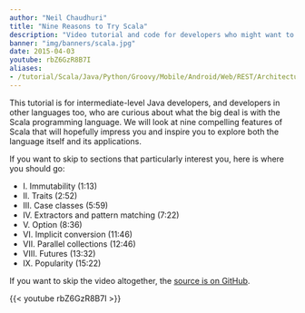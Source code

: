 ```yaml
---
author: "Neil Chaudhuri"
title: "Nine Reasons to Try Scala"
description: "Video tutorial and code for developers who might want to give the Scala programming language a try."
banner: "img/banners/scala.jpg"
date: 2015-04-03
youtube: rbZ6GzR8B7I
aliases:
- /tutorial/Scala/Java/Python/Groovy/Mobile/Android/Web/REST/Architecture/Programming/2015/04/03/nine-reasons-to-try-scala
---
```


This tutorial is for intermediate-level Java developers, and developers in other languages too, who are curious about
what the big deal is with the Scala programming language. We will look at nine compelling features of Scala that will
hopefully impress you and inspire you to explore both the language itself and its applications.

If you want to skip to sections that particularly interest you, here is where you should go:

- I\. Immutability (1:13)
- II. Traits (2:52)
- III. Case classes (5:59)
- IV. Extractors and pattern matching (7:22)
- V\. Option (8:36)
- VI. Implicit conversion (11:46)
- VII. Parallel collections (12:46)
- VIII. Futures (13:32)
- IX. Popularity (15:22)

If you want to skip the video altogether, the [source is on GitHub](https://github.com/VidyaSource/nine-reasons-to-try-scala).

{{< youtube rbZ6GzR8B7I >}}
